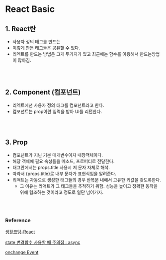 # React Basic

## **1. React란**
- 사용자 정의 태그를 만드는 
- 이렇게 만든 태그들은 공유할 수 있다.
- 리엑트를 만드는 방법은 크게 두가지가 있고 최근에는 함수를 이용해서 만드는방법이 많아짐.

<br /><br />

## **2. Component (컴포넌트)**
- 리엑트에선 사용자 정의 태그를 컴포넌트라고 한다.
- 컴포넌트는 prop이란 입력을 받아 UI를 리턴한다.  

<br /><br />

## **3. Prop**
- 컴포넌트가 지닌 기본 매개변수이자 내장객체이다.
- 해당 객체에 필요 속성들을 메소드, 프로퍼티로 전달한다.
- 태그안에서는 props.title 사용시 저 문자 자체로 해석.
- 따라서 {props.title}로 내부 문자가 표현식임을 알려준다.
- 리액트는 자동으로 생성한 태그들의 경우 반복문 내에서 고유한 키값을 갖도록한다.
  - 그 이유는 리액트가 그 태그들을 추척하기 위함. 성능을 높이고 정확한 동작을 위해 협조하는 것이라고 정도로 일단 넘어가자.

<br /><br />



### **Reference**
[생활코팅-React](https://opentutorials.org/course/4900)

[state 변경함수 사용할 때 주의점 : async](https://codingapple.com/unit/react-setstate-async-problems/)

[onchange Event](https://www.w3schools.com/jsref/event_onchange.asp)